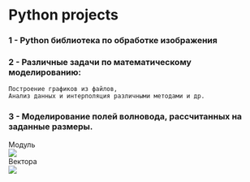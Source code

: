 # Python projects  
### 1 - Python библиотека по обработке изображения  
### 2 - Различные задачи по математическому моделированию:  
    Построение графиков из файлов,  
    Анализ данных и интерполяция различными методами и др.  
### 3 - Моделирование полей волновода, рассчитанных на заданные размеры.  
Модуль  
![](https://github.com/Ziker0k/pythonProjects/blob/main/WavesInWaveguide/11.gif)  
Вектора  
![](https://github.com/Ziker0k/pythonProjects/blob/main/WavesInWaveguide/2.gif)  
